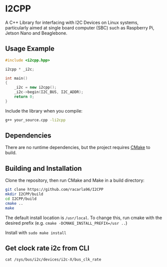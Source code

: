 # I2CPP

A C++ Library for interfacing with I2C Devices on Linux systems, particularly aimed at single board computer (SBC) such as Raspberry Pi, Jetson Nano and Beaglebone.

## Usage Example

```cpp
#include <i2cpp.hpp>

i2cpp * _i2c;

int main()
{
	_i2c = new i2cpp();
	_i2c->begin(I2C_BUS, I2C_ADDR);
	return 0;
}
```
Include the library when you compile:
```bash
g++ your_source.cpp -li2cpp
```

## Dependencies

There are no runtime dependencies, but the project requires [CMake](https://cmake.org/download/) to build.

## Building and Installation

Clone the repository, then run CMake and Make in a build directory:
```bash
git clone https://github.com/racarla96/I2CPP
mkdir I2CPP/build
cd I2CPP/build
cmake ..
make
```
The default install location is `/usr/local`. To change this, run cmake with the desired prefix (e.g. `cmake -DCMAKE_INSTALL_PREFIX=/usr ..`)

Install with `sudo make install`

## Get clock rate i2c from CLI

`cat /sys/bus/i2c/devices/i2c-X/bus_clk_rate`
